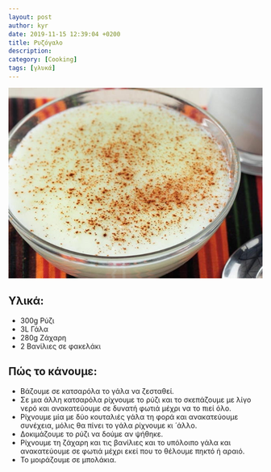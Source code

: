 ```yaml
---
layout: post
author: kyr
date: 2019-11-15 12:39:04 +0200
title: Ρυζόγαλο
description:
category: [Cooking]
tags: [γλυκά]
---
```


![](/public/img/posts/rizogalo.jpg)

<!-- more -->

## Υλικά:

* 300g Ρύζι
* 3L Γάλα
* 280g Ζάχαρη
* 2 Βανίλιες σε φακελάκι

## Πώς το κάνουμε:

* Βάζουμε σε κατσαρόλα το γάλα να ζεσταθεί. 
* Σε μια άλλη κατσαρόλα ρίχνουμε το ρύζι και το σκεπάζουμε με λίγο νερό και ανακατεύουμε σε δυνατή φωτιά μέχρι να το πιεί όλο. 
* Ρίχνουμε μία με δύο κουταλιές γάλα τη φορά και ανακατεύουμε συνέχεια, μόλις θα πίνει το γάλα ρίχνουμε κι ́ άλλο. 
* Δοκιμάζουμε το ρύζι να δούμε αν ψήθηκε. 
* Ρίχνουμε τη ζάχαρη και τις βανίλιες και το υπόλοιπο γάλα και ανακατεύουμε σε φωτιά μέχρι εκεί που το θέλουμε πηκτό ή αραιό. 
* Το μοιράζουμε σε μπολάκια.
